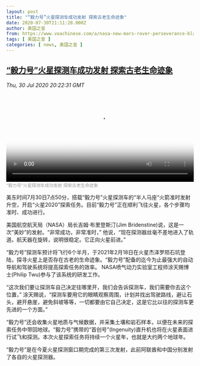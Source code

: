 ```yaml
---
layout: post
title: "“毅力号”火星探测车成功发射 探索古老生命迹象"
date: 2020-07-30T21:11:28.000Z
author: 美国之音
from: https://www.voachinese.com/a/nasa-new-mars-rover-perseverance-blasts-off-20200730/5524180.html
tags: [ 美国之音 ]
categories: [ news, 美国之音 ]
---
```

<!--1596143488000-->
[“毅力号”火星探测车成功发射 探索古老生命迹象](https://www.voachinese.com/a/nasa-new-mars-rover-perseverance-blasts-off-20200730/5524180.html)
------

<div>
<div><i>Thu, 30 Jul 2020 20:22:31 GMT</i></div><video poster="https://images.weserv.nl?url=gdb.voanews.com/9ba569ce-6ac2-4e8c-8384-9c88d09b86c4_tv_r1_s_w900.jpg" src="https://av.voanews.com/Videoroot/Pangeavideo/2020/07/9/9b/9ba569ce-6ac2-4e8c-8384-9c88d09b86c4_240p.mp4" style="width:100%" controls></video><div><small style="color: #999;">“毅力号”火星探测车成功发射 探索古老生命迹象</small></div><p>美东时间7月30日7点50分，搭载“毅力号”火星探测车的“半人马座“火箭准时发射升空，开启“火星2020”探索任务。目前“毅力号”正在顺利飞往火星，各个步骤均准时、成功进行。 </p><p>美国航空航天局（NASA）局长吉姆·布里登斯汀(Jim Bridenstine)说，这是一次“美妙”的发射。“非常成功，非常准时，” 他说，“现在探测器丝毫不差地进入了轨道。航天器在旋转，说明很稳定。它正向火星前进。”</p><p>“毅力号”探测车预计将飞行6个半月，于2021年2月18日在火星杰泽罗陨石坑登陆，探寻火星上是否存在古老的生命迹象。“毅力号”配备的迄今为止最强大的自动导航和驾驶系统将提高探索任务的效率。 NASA喷气动力实验室工程师涂天赐博士(Philip Twu)参与了该系统的研发工作。</p><p>“这次我们要让探测车自己决定往哪里开，我们会告诉探测车，我们需要你去这个位置，” 涂天赐说，“探测车要用它的眼睛观察周围，计划并找出驾驶路线，避让石头，避开悬崖，避免斜坡等等，一切都要由它自己决定，这是它比以往的探测车更先进的一个方面。” </p><p>“毅力号”还会收集火星地质与气候数据，并采集土壤和岩石样本，以便在未来的探索任务中带回地球。“毅力号”携带的“首创号”(Ingenuity)直升机也将在火星表面进行试飞和探测。本次火星探索任务将持续一个火星年，也就是大约两个地球年。</p><p>“毅力号”是在今夏火星探测窗口期完成的第三次发射，此前阿联酋和中国分别发射了各自的火星探测器。</p>
</div>
